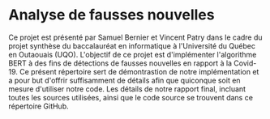 # Analyse de fausses nouvelles
Ce projet est présenté par Samuel Bernier et Vincent Patry dans le cadre du projet synthèse du baccalauréat en informatique à l'Université du Québec en Outaouais (UQO). L'objectif de ce projet est d'implémenter l'algorithme BERT à des fins de détections de fausses nouvelles en rapport à la Covid-19. Ce présent répertoire sert de démontrastion de notre implémentation et a pour but d'offrir suffisamment de détails afin que quiconque soit en mesure d'utiliser notre code. Les détails de notre rapport final, incluant toutes les sources utilisées, ainsi que le code source se trouvent dans ce répertoire GitHub. 